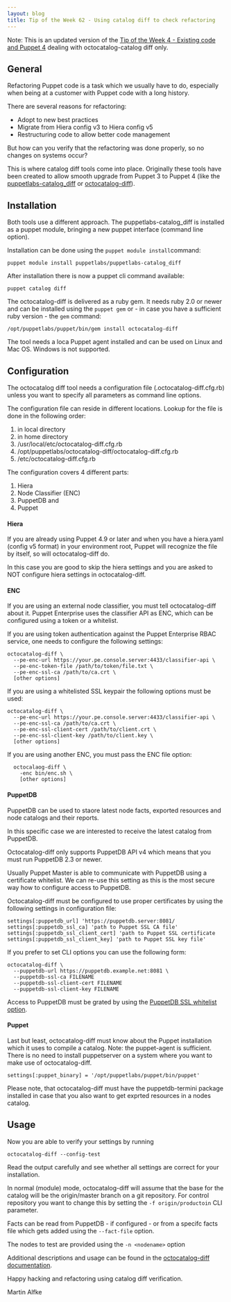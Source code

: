 ```yaml
---
layout: blog
title: Tip of the Week 62 - Using catalog diff to check refactoring
---
```


Note: This is an updated version of the [Tip of the Week 4 - Existing code and Puppet 4](https://www.example42.com/2017/01/23/existing-code-on-puppet4/) dealing with octocatalog-catalog diff only.

## General

Refactoring Puppet code is a task which we usually have to do, especially when being at a customer with Puppet code with a long history.

There are several reasons for refactoring:

- Adopt to new best practices
- Migrate from Hiera config v3 to Hiera config v5
- Restructuring code to allow better code management

But how can you verify that the refactoring was done properly, so no changes on systems occur?

This is where catalog diff tools come into place.
Originally these tools have been created to allow smooth upgrade from Puppet 3 to Puppet 4 (like the [puppetlabs-catalog_diff](https://github.com/puppetlabs/puppetlabs-catalog_diff) or [octocatalog-diff](https://github.com/github/octocatalog-diff)).

## Installation

Both tools use a different approach. The puppetlabs-catalog_diff is installed as a puppet module, bringing a new puppet interface (command line option).

Installation can be done using the `puppet module install`command:

    puppet module install puppetlabs/puppetlabs-catalog_diff
    
After installation there is now a puppet cli command available:

    puppet catalog diff
    
The octocatalog-diff is delivered as a ruby gem. It needs ruby 2.0 or newer and can be installed using the `puppet gem` or - in case you have a sufficient ruby version - the `gem` command:

    /opt/puppetlabs/puppet/bin/gem install octocatalog-diff
    
The tool needs a loca Puppet agent installed and can be used on Linux and Mac OS. Windows is not supported.

## Configuration

The octocatalog diff tool needs a configuration file  (.octocatalog-diff.cfg.rb) unless you want to specify all parameters as command line options.

The configuration file can reside in different locations. Lookup for the file is done in the following order:

1. in local directory
2. in home directory
3. /usr/local/etc/octocatalog-diff.cfg.rb
4. /opt/puppetlabs/octocatalog-diff/octocatalog-diff.cfg.rb
5. /etc/octocatalog-diff.cfg.rb

The configuration covers 4 different parts:

1. Hiera
2. Node Classifier (ENC)
3. PuppetDB and
4. Puppet

#### Hiera

If you are already using Puppet 4.9 or later and when you have a hiera.yaml (config v5 format) in your environment root, Puppet will recognize the file by itself, so will octocatalog-diff do.

In this case you are good to skip the hiera settings and you are asked to NOT configure hiera settings in octocatalog-diff.

#### ENC

If you are using an external node classifier, you must tell octocatalog-diff about it. Puppet Enterprise uses the classifier API as ENC, which can be configured using a token or a whitelist.

If you are using token authentication against the Puppet Enterprise RBAC service, one needs to configure the following settings:

    octocatalog-diff \
      --pe-enc-url https://your.pe.console.server:4433/classifier-api \
      --pe-enc-token-file /path/to/token/file.txt \
      --pe-enc-ssl-ca /path/to/ca.crt \
      [other options]

If you are using a whitelisted SSL keypair the following options must be used:

    octocatalog-diff \
      --pe-enc-url https://your.pe.console.server:4433/classifier-api \
      --pe-enc-ssl-ca /path/to/ca.crt \
      --pe-enc-ssl-client-cert /path/to/client.crt \
      --pe-enc-ssl-client-key /path/to/client.key \
      [other options]

If you are using another ENC, you must pass the ENC file option:

      octocalaog-diff \
        -enc bin/enc.sh \
        [other options]

#### PuppetDB

PuppetDB can be used to staore latest node facts, exported resources and node catalogs and their reports.

In this specific case we are interested to receive the latest catalog from PuppetDB.

Octocatalog-diff only supports PuppetDB API v4 which means that you must run PuppetDB 2.3 or newer.

Usually Puppet Master is able to communicate with PuppetDB using a certificate whitelist. We can re-use this setting as this is the most secure way how to configure access to PuppetDB.

Octocatalog-diff must be configured to use proper certificates by using the following settings in configuration file:

    settings[:puppetdb_url] 'https://puppetdb.server:8081/
    settings[:puppetdb_ssl_ca] 'path to Puppet SSL CA file'
    settings[:puppetdb_ssl_client_cert] 'path to Puppet SSL certificate
    settings[:puppetdb_ssl_client_key] 'path to Puppet SSL key file'

If you prefer to set CLI options you can use the following form:

    octocatalog-diff \
      --puppetdb-url https://puppetdb.example.net:8081 \
      --puppetdb-ssl-ca FILENAME
      --puppetdb-ssl-client-cert FILENAME
      --puppetdb-ssl-client-key FILENAME

Access to PuppetDB must be grated by using the [PuppetDB SSL whitelist option](https://puppet.com/docs/puppetdb/5.1/configure.html#certificate-whitelist).

#### Puppet

Last but least, octocatalog-diff must know about the Puppet installation which it uses to compile a catalog. Note: the puppet-agent is sufficient. There is no need to install puppetserver on a system where you want to make use of octocatalog-diff.

    settings[:puppet_binary] = '/opt/puppetlabs/puppet/bin/puppet'

Please note, that octocatalog-diff must have the puppetdb-termini package installed in case that you also want to get exprted resources in a nodes catalog.

## Usage

Now you are able to verify your settings by running

    octocatalog-diff --config-test
    
Read the output carefully and see whether all settings are correct for your installation.

In normal (module) mode, octocatalog-diff will assume that the base for the catalog will be the origin/master branch on a git repository.
For control repository you want to change this by setting the `-f origin/productoin` CLI parameter.

Facts can be read from PuppetDB - if configured - or from a specifc facts file which gets added using the `--fact-file` option.

The nodes to test are provided using the `-n <nodename>` option

Additional descriptions and usage can be found in the [octocatalog-diff documentation](https://github.com/github/octocatalog-diff/tree/master/doc).

Happy hacking and refactoring using catalog diff verification.

Martin Alfke
